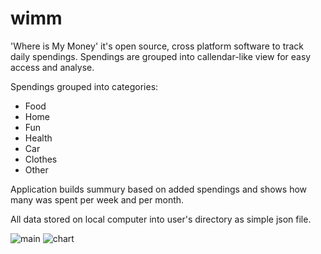 # wimm
'Where is My Money' it's open source, cross platform software to track daily spendings. Spendings are grouped into callendar-like view for easy access and analyse. 

Spendings grouped into categories:
 * Food
 * Home
 * Fun
 * Health
 * Car
 * Clothes
 * Other

Application builds summury based on added spendings and shows how many was spent per week and per month. 

All data stored on local computer into user's directory as simple json file. 

![main](https://cloud.githubusercontent.com/assets/1008064/24655018/a0e8c068-193c-11e7-9608-0326ba455a80.png)
![chart](https://cloud.githubusercontent.com/assets/1008064/24655041/b6ef2f32-193c-11e7-8621-e8a7111e0089.png)